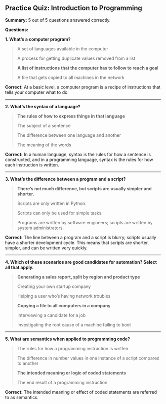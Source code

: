 ## Practice Quiz: Introduction to Programming

**Summary:** 5 out of 5 questions answered correctly.

**Questions:**

**1. What’s a computer program?**

> A set of languages available in the computer
> 
> A process for getting duplicate values removed from a list
> 
> **A list of instructions that the computer has to follow to reach a goal**
> 
> A file that gets copied to all machines in the network

**Correct:** At a basic level, a computer program is a recipe of instructions that tells your computer what to do.

---



**2. What’s the syntax of a language?**

> **The rules of how to express things in that language**
> 
> The subject of a sentence
> 
> The difference between one language and another
> 
> The meaning of the words

**Correct:** In a human language, syntax is the rules for how a sentence is constructed, and in a programming language, syntax is the rules for how each instruction is written.

---



**3. What’s the difference between a program and a script?**

> **There’s not much difference, but scripts are usually simpler and shorter.**
> 
> Scripts are only written in Python.
> 
> Scripts can only be used for simple tasks.
> 
> Programs are written by software engineers; scripts are written by system administrators.

**Correct:** The line between a program and a script is blurry; scripts usually have a shorter development cycle. This means that scripts are shorter, simpler, and can be written very quickly.

---



**4. Which of these scenarios are good candidates for automation? Select all that apply.**

> **Generating a sales report, split by region and product type**
> 
> Creating your own startup company
> 
> Helping a user who’s having network troubles
> 
> **Copying a file to all computers in a company**
> 
> Interviewing a candidate for a job
> 
> Investigating the root cause of a machine failing to boot

---


**5. What are semantics when applied to programming code?**

> The rules for how a programming instruction is written
> 
> The difference in number values in one instance of a script compared to another
> 
> **The intended meaning or logic of coded statements**
> 
> The end result of a programming instruction

**Correct:** The intended meaning or effect of coded statements are referred to as semantics. 

